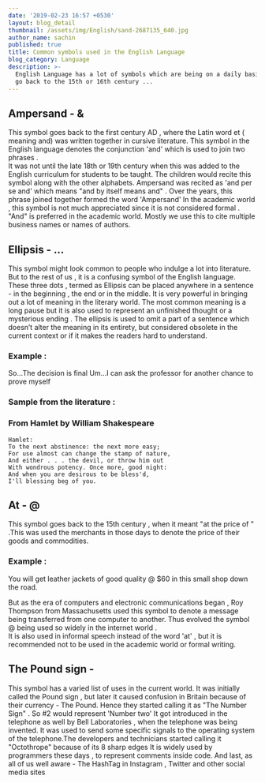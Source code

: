 ```yaml
---
date: '2019-02-23 16:57 +0530'
layout: blog_detail
thumbnail: /assets/img/English/sand-2687135_640.jpg
author_name: sachin
published: true
title: Common symbols used in the English Language
blog_category: Language
description: >-
  English Language has a lot of symbols which are being on a daily basis. They
  go back to the 15th or 16th century ...
---
```



## Ampersand - &
This symbol goes back to the first century AD , where the Latin word et ( meaning and)  was 
written together in cursive literature. This symbol in the English language  denotes the conjunction 'and' which is used to join two phrases .  
It was not until the late 18th or 19th century when this was added to the English curriculum for students to be taught.
The children would recite this symbol along with the other alphabets. Ampersand was recited as 'and per se and'  which means  "and by itself means and" .  Over the years, this phrase joined together formed the word 'Ampersand'
In the academic world , this symbol is not much appreciated since it is not considered formal . "And" is preferred in the academic world. Mostly we use this to cite multiple business names or names of authors. 

## Ellipsis - …
This symbol might look common to people who indulge a lot into literature. But to the rest of us , it is a confusing symbol of the English language.
These three dots , termed as Ellipsis can be placed anywhere in a sentence - in the beginning , the end or in the middle. It is very powerful in bringing out a lot of meaning in the literary world. The most common meaning is a long pause but it is also used to represent an unfinished thought or a mysterious ending . The ellipsis is used to omit a part of a sentence which doesn’t alter the meaning in its entirety, but considered obsolete in the current context or if it makes the readers hard to understand.

### Example :

So…The decision is final 
Um…I can ask the professor for another chance to prove myself
  
### Sample from the literature :

### From Hamlet by William Shakespeare
	Hamlet:
	To the next abstinence: the next more easy;
	For use almost can change the stamp of nature,
	And either . . . the devil, or throw him out
	With wondrous potency. Once more, good night:
	And when you are desirous to be bless'd,
	I'll blessing beg of you.


## At - @
This symbol goes back to the 15th century , when it meant "at the price of " .This was used the merchants in those days to denote the price of their goods and commodities.

### Example :
You will get leather jackets of good quality @ $60 in this small shop down the road.

But as the era of computers and electronic communications began , Roy Thompson from Massachusetts used this symbol to denote a message being transferred from one computer to another.
Thus evolved the symbol @ being used so widely in the internet world .  
It is also used in informal speech instead of the word 'at' , but it is recommended not to be used in the academic world or formal writing.

## The Pound sign - 
This symbol has a varied list of uses in the current world.
It was initially called the Pound sign , but later it caused confusion in Britain because of their currency - The Pound. Hence they started calling it as "The Number Sign" .  So #2 would represent 'Number two'
It got introduced in the telephone as well by Bell Laboratories , when the telephone was being invented. It was used to send some specific signals to the operating system of the telephone.The developers and technicians started calling it "Octothrope" because of its 8 sharp edges
It is widely used by programmers these days , to represent comments inside code. And last, as all of us  well aware - The HashTag in Instagram , Twitter and other social media sites 



